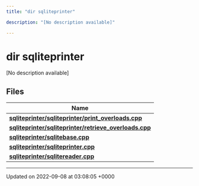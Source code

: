 ```yaml
---
title: "dir sqliteprinter"

description: "[No description available]"

---
```


# dir sqliteprinter

[No description available]

## Files

| Name           |
| -------------- |
| **[sqliteprinter/sqliteprinter/print_overloads.cpp](/documentation/code/files/sqliteprinter_2print__overloads_8cpp/#file-sqliteprinter-sqliteprinter-print-overloads-cpp)**  |
| **[sqliteprinter/sqliteprinter/retrieve_overloads.cpp](/documentation/code/files/sqliteprinter_2retrieve__overloads_8cpp/#file-sqliteprinter-sqliteprinter-retrieve-overloads-cpp)**  |
| **[sqliteprinter/sqlitebase.cpp](/documentation/code/files/sqlitebase_8cpp/#file-sqliteprinter-sqlitebase-cpp)**  |
| **[sqliteprinter/sqliteprinter.cpp](/documentation/code/files/sqliteprinter_8cpp/#file-sqliteprinter-sqliteprinter-cpp)**  |
| **[sqliteprinter/sqlitereader.cpp](/documentation/code/files/sqlitereader_8cpp/#file-sqliteprinter-sqlitereader-cpp)**  |






-------------------------------

Updated on 2022-09-08 at 03:08:05 +0000
